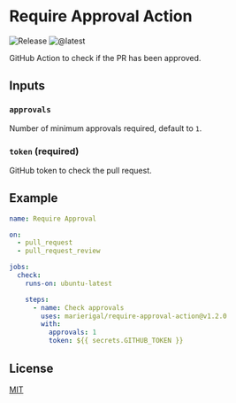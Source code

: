 # Require Approval Action

![Release](https://github.com/marierigal/require-approve-action/workflows/Release/badge.svg)
![@latest](https://img.shields.io/github/package-json/v/marierigal/require-approve-action?label=%40latest)

GitHub Action to check if the PR has been approved.

## Inputs

### `approvals`

Number of minimum approvals required, default to `1`.

### `token` (required)

GitHub token to check the pull request.

## Example

```yaml
name: Require Approval

on:
  - pull_request
  - pull_request_review

jobs:
  check:
    runs-on: ubuntu-latest

    steps:
      - name: Check approvals
        uses: marierigal/require-approval-action@v1.2.0
        with:
          approvals: 1
          token: ${{ secrets.GITHUB_TOKEN }}
```

## License

[MIT](LICENSE.md)
